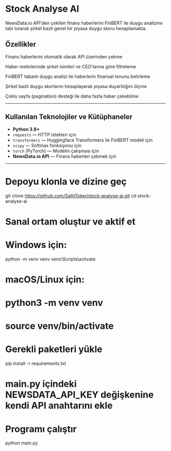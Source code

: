 # Stock Analyse AI

NewsData.io API'den çekilen finans haberlerini FinBERT ile duygu analizine tabi tutarak şirket bazlı genel bir piyasa duygu skoru hesaplamakta.

## Özellikler

Finans haberlerini otomatik olarak API üzerinden çekme

Haber metinlerinde şirket isimleri ve CEO'larına göre filtreleme

FinBERT tabanlı duygu analizi ile haberlerin finansal tonunu belirleme

Şirket bazlı duygu skorlarını hesaplayarak piyasa duyarlılığını ölçme

Çoklu sayfa (pagination) desteği ile daha fazla haber çekebilme

---

## Kullanılan Teknolojiler ve Kütüphaneler

- **Python 3.8+**
- `requests` — HTTP istekleri için
- `transformers` — Huggingface Transformers ile FinBERT modeli için
- `scipy` — Softmax fonksiyonu için
- `torch` (PyTorch) — Modelin çalışması için
- **NewsData.io API** — Finans haberleri çekmek için

---

# Depoyu klonla ve dizine geç
git clone https://github.com/SalihToker/stock-analyse-ai.git
cd stock-analyse-ai

# Sanal ortam oluştur ve aktif et
# Windows için:
python -m venv venv
venv\Scripts\activate

# macOS/Linux için:
# python3 -m venv venv
# source venv/bin/activate

# Gerekli paketleri yükle
pip install -r requirements.txt

# main.py içindeki NEWSDATA_API_KEY değişkenine kendi API anahtarını ekle

# Programı çalıştır
python main.py

